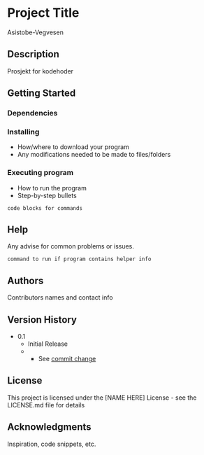 # Project Title

Asistobe-Vegvesen

## Description

Prosjekt for kodehoder 

## Getting Started

### Dependencies

### Installing

- How/where to download your program
- Any modifications needed to be made to files/folders

### Executing program

- How to run the program
- Step-by-step bullets

```
code blocks for commands
```

## Help

Any advise for common problems or issues.

```
command to run if program contains helper info
```

## Authors

Contributors names and contact info

## Version History

  
- 0.1
  - Initial Release
  - - See [commit change]()

## License

This project is licensed under the [NAME HERE] License - see the LICENSE.md file for details

## Acknowledgments

Inspiration, code snippets, etc.
